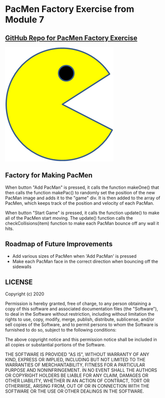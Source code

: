 # PacMen Factory Exercise from Module 7
## <a href="https://github.com/rd1r0cc0/PacMen">GitHub Repo for PacMen Factory Exercise</a>

<img src="./images/PacMan1.png">

## Factory for Making PacMen

When button "Add PacMan" is pressed, it calls the function makeOne() that then calls the function makePac() to randomly set the position of the new PacMan image and adds it to the "game" div.  It is then added to the array of PacMen, which keeps track of the position and velocity of each PacMan.

When button "Start Game" is pressed, it calls the function update() to make all of the PacMen start moving.  The update() function calls the checkCollisions(item) function to make each PacMan bounce off any wall it hits.


## Roadmap of Future Improvements

- Add various sizes of PacMen when 'Add PacMan' is pressed
- Make each PacMan face in the correct direction when bouncing off the sidewalls


## LICENSE

Copyright (c) 2020

Permission is hereby granted, free of charge, to any person obtaining a copy
of this software and associated documentation files (the "Software"), to deal
in the Software without restriction, including without limitation the rights
to use, copy, modify, merge, publish, distribute, sublicense, and/or sell
copies of the Software, and to permit persons to whom the Software is
furnished to do so, subject to the following conditions:

The above copyright notice and this permission notice shall be included in all
copies or substantial portions of the Software.

THE SOFTWARE IS PROVIDED "AS IS", WITHOUT WARRANTY OF ANY KIND, EXPRESS OR
IMPLIED, INCLUDING BUT NOT LIMITED TO THE WARRANTIES OF MERCHANTABILITY,
FITNESS FOR A PARTICULAR PURPOSE AND NONINFRINGEMENT. IN NO EVENT SHALL THE
AUTHORS OR COPYRIGHT HOLDERS BE LIABLE FOR ANY CLAIM, DAMAGES OR OTHER
LIABILITY, WHETHER IN AN ACTION OF CONTRACT, TORT OR OTHERWISE, ARISING FROM,
OUT OF OR IN CONNECTION WITH THE SOFTWARE OR THE USE OR OTHER DEALINGS IN THE
SOFTWARE.


